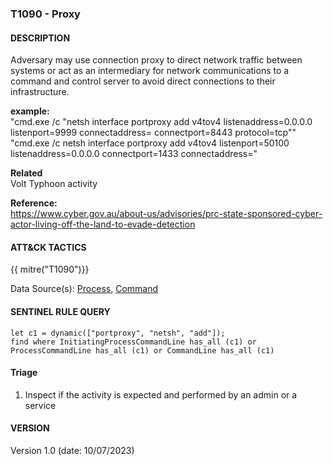 ###  T1090 - Proxy


####  DESCRIPTION  
Adversary may use connection proxy to direct network traffic between systems or act as an intermediary for network communications to a command and control server to avoid direct connections to their infrastructure.  

**example:**  
"cmd.exe /c "netsh interface portproxy add v4tov4 listenaddress=0.0.0.0 listenport=9999 connectaddress=<internal ip address> connectport=8443 protocol=tcp""
"cmd.exe /c netsh interface portproxy add v4tov4 listenport=50100 listenaddress=0.0.0.0 connectport=1433 connectaddress=<internal ip address>"

**Related**  
Volt Typhoon activity  

**Reference:**  
https://www.cyber.gov.au/about-us/advisories/prc-state-sponsored-cyber-actor-living-off-the-land-to-evade-detection  


####  ATT&CK TACTICS<br>
{{ mitre("T1090")}}    

Data Source(s): [Process](https://attack.mitre.org/datasources/DS0009/), [Command](https://attack.mitre.org/datasources/DS0017/)

#### SENTINEL RULE QUERY<br>

~~~
let c1 = dynamic(["portproxy", "netsh", "add"]);
find where InitiatingProcessCommandLine has_all (c1) or ProcessCommandLine has_all (c1) or CommandLine has_all (c1)
~~~

#### Triage

1. Inspect if the activity is expected and performed by an admin or a service 


#### VERSION
Version 1.0 (date: 10/07/2023)
